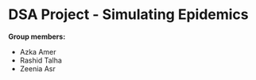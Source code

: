 DSA Project - Simulating Epidemics
==================================

**Group members:**
+ Azka Amer
+ Rashid Talha
+ Zeenia Asr